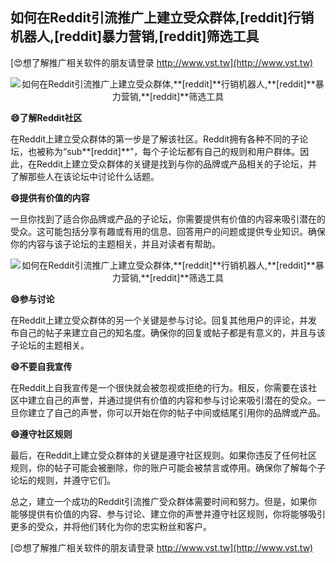 ## **如何在Reddit引流推广上建立受众群体,**[reddit]**行销机器人,**[reddit]**暴力营销,**[reddit]**筛选工具**

[😍想了解推广相关软件的朋友请登录 http://www.vst.tw](http://www.vst.tw)

 <center><img src="https://vst.tw/MP4/tuiguang/png/1.png" alt="如何在Reddit引流推广上建立受众群体,**[reddit]**行销机器人,**[reddit]**暴力营销,**[reddit]**筛选工具"></center>

**😄了解Reddit社区**

在Reddit上建立受众群体的第一步是了解该社区。Reddit拥有各种不同的子论坛，也被称为“sub**[reddit]**”，每个子论坛都有自己的规则和用户群体。因此，在Reddit上建立受众群体的关键是找到与你的品牌或产品相关的子论坛，并了解那些人在该论坛中讨论什么话题。

**😄提供有价值的内容**

一旦你找到了适合你品牌或产品的子论坛，你需要提供有价值的内容来吸引潜在的受众。这可能包括分享有趣或有用的信息、回答用户的问题或提供专业知识。确保你的内容与该子论坛的主题相关，并且对读者有帮助。

 <center><img src="https://vst.tw/MP4/tuiguang/png/8.png" alt="如何在Reddit引流推广上建立受众群体,**[reddit]**行销机器人,**[reddit]**暴力营销,**[reddit]**筛选工具"></center>

**😄参与讨论**

在Reddit上建立受众群体的另一个关键是参与讨论。回复其他用户的评论，并发布自己的帖子来建立自己的知名度。确保你的回复或帖子都是有意义的，并且与该子论坛的主题相关。

**😄不要自我宣传**

在Reddit上自我宣传是一个很快就会被忽视或拒绝的行为。相反，你需要在该社区中建立自己的声誉，并通过提供有价值的内容和参与讨论来吸引潜在的受众。一旦你建立了自己的声誉，你可以开始在你的帖子中间或结尾引用你的品牌或产品。

**😄遵守社区规则**

最后，在Reddit上建立受众群体的关键是遵守社区规则。如果你违反了任何社区规则，你的帖子可能会被删除，你的账户可能会被禁言或停用。确保你了解每个子论坛的规则，并遵守它们。

总之，建立一个成功的Reddit引流推广受众群体需要时间和努力。但是，如果你能够提供有价值的内容、参与讨论、建立你的声誉并遵守社区规则，你将能够吸引更多的受众，并将他们转化为你的忠实粉丝和客户。

[😍想了解推广相关软件的朋友请登录 http://www.vst.tw](http://www.vst.tw)



